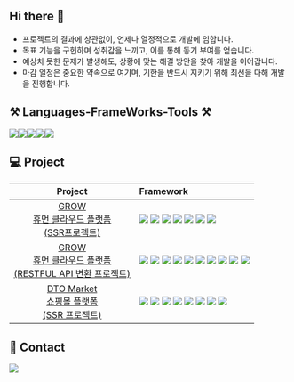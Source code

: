 ## Hi there 👋
- 프로젝트의 결과에 상관없이, 언제나 열정적으로 개발에 임합니다.
- 목표 기능을 구현하며 성취감을 느끼고, 이를 통해 동기 부여를 얻습니다.
- 예상치 못한 문제가 발생해도, 상황에 맞는 해결 방안을 찾아 개발을 이어갑니다.
- 마감 일정은  중요한 약속으로 여기며, 기한을 반드시 지키기 위해 최선을 다해 개발을 진행합니다.

## ⚒️ Languages-FrameWorks-Tools ⚒️ 
<div style="display: flex; align-items: flex-start;">
   <img src="https://skillicons.dev/icons?i=js,html,css,bootstrap,jquery">
   <img src="https://skillicons.dev/icons?i=java,spring&theme=light">
   <img src="https://skillicons.dev/icons?i=gradle,mysql,postman,aws">
   <img src="https://skillicons.dev/icons?i=idea,vscode,ps,ai,xd,git,github">
   <a href="https://flat-record-041.notion.site/f37f51d2bc184c54bebf4e22df4d36ba?pvs=4" target="_blank" >
      <img src="https://skillicons.dev/icons?i=notion">
   </a>
</div>

 <!--
  [![My Skills](https://skillicons.dev/icons?i=js,html,css,bootstrap,jquery)](https://skillicons.dev)
  [![My Skills](https://skillicons.dev/icons?i=java,spring&theme=light)](https://skillicons.dev)
  [![My Skills](https://skillicons.dev/icons?i=gradle,mysql,postman,aws)](https://skillicons.dev)
  [![My Skills](https://skillicons.dev/icons?i=idea,vscode,ps,ai,xd,git,github,notion)](https://skillicons.dev)
 -->


## 💻 Project
|Project|Framework|
|:----:|:------|
|<a href="https://github.com/yuzusim/project-grow" target="_blank">GROW<br>휴먼 클라우드 플랫폼<br>(SSR프로젝트)</a>|<img src="https://img.shields.io/badge/spring boot-00DD00?style=flat&logo=spring boot&logoColor=white"> <img src="https://img.shields.io/badge/HTML5-E34F26?style=flat&logo=HTML5&logoColor=white"> <img src="https://img.shields.io/badge/CSS3-1572B6?style=flat&logo=CSS3&logoColor=white"> <img src="https://img.shields.io/badge/bootstrap-7952B3?style=flate&logo=bootstrap&logoColor=white"> <img src="https://img.shields.io/badge/javascript-F7DF1E?style=flat&logo=javascript&logoColor=white"> <img src="https://img.shields.io/badge/jquery-0769AD?style=flat&logo=jquery&logoColor=white"> <img src="https://img.shields.io/badge/Java-F46D01?style=flat&logo=OpenJDK&logoColor=white"/>|
|<a href="https://github.com/yuzusim/spring-grow-restapi" target="_blank">GROW<br>휴먼 클라우드 플랫폼<br>(RESTFUL API 변환 프로젝트)</a>|<img src="https://img.shields.io/badge/spring boot-00DD00?style=flat&logo=spring boot&logoColor=white"> <img src="https://img.shields.io/badge/HTML5-E34F26?style=flat&logo=HTML5&logoColor=white"> <img src="https://img.shields.io/badge/CSS3-1572B6?style=flat&logo=CSS3&logoColor=white"> <img src="https://img.shields.io/badge/bootstrap-7952B3?style=flate&logo=bootstrap&logoColor=white"> <img src="https://img.shields.io/badge/javascript-F7DF1E?style=flat&logo=javascript&logoColor=white"> <img src="https://img.shields.io/badge/jquery-0769AD?style=flat&logo=jquery&logoColor=white"> <img src="https://img.shields.io/badge/JWT-000000?style=flat&logo=jsonwebtokens&logoColor=white"> <img src="https://img.shields.io/badge/RestAPI-004027?style=flat&logo=logoColor=white"/> <img src="https://img.shields.io/badge/JPA-E34F26?style=flat&logo=spring&logoColor=white"> <img src="https://img.shields.io/badge/Java-F46D01?style=flat&logo=OpenJDK&logoColor=white align=left "/>|
|<a href="https://github.com/yuzusim/finalproject-dtomarket" target="_blank">DTO Market<br> 쇼핑몰 플랫폼<br>(SSR 프로젝트)</a>|<img src="https://img.shields.io/badge/spring boot-00DD00?style=flat&logo=spring boot&logoColor=white"> <img src="https://img.shields.io/badge/HTML5-E34F26?style=flat&logo=HTML5&logoColor=white"> <img src="https://img.shields.io/badge/CSS3-1572B6?style=flat&logo=CSS3&logoColor=white"> <img src="https://img.shields.io/badge/bootstrap-7952B3?style=flate&logo=bootstrap&logoColor=white"> <img src="https://img.shields.io/badge/javascript-F7DF1E?style=flat&logo=javascript&logoColor=white"> <img src="https://img.shields.io/badge/jquery-0769AD?style=flat&logo=jquery&logoColor=white"> <img src="https://img.shields.io/badge/JPA-E34F26?style=flat&logo=spring&logoColor=white"> <img src="https://img.shields.io/badge/Java-F46D01?style=flat&logo=OpenJDK&logoColor=white"/>|


## 📧 Contact
<a href="mailto:(yuzusim@gmail.com)" target="_blank" >
      <img src="https://skillicons.dev/icons?i=gmail">
</a>


<!--
### Hi there 👋
![Anurag's GitHub stats](https://github-readme-stats.vercel.app/api?username=yuzusim&show_icons=true&theme=buefy)
  <img src="https://img.shields.io/badge/Flutter-02569B?style=for-the-badge&logo=Flutter&logoColor=white">

<img src="https://techstack-generator.vercel.app/docker-icon.svg" alt="icon" width="65" height="65" />
**yuzusim/yuzusim** is a ✨ _special_ ✨ repository because its `README.md` (this file) appears on your GitHub profile.

Here are some ideas to get you started:

- 🔭 I’m currently working on ...
- 🌱 I’m currently learning ...
- 👯 I’m looking to collaborate on ...
- 🤔 I’m looking for help with ...
- 💬 Ask me about ...
- 📫 How to reach me: ...
- 😄 Pronouns: ...
- ⚡ Fun fact: ...
-->
